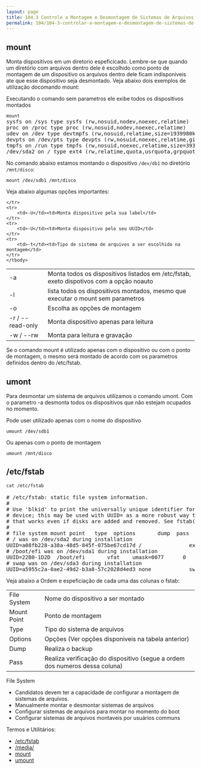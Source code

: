 ```yaml
---
layout: page
title: 104.3 Controle a Montagem e Desmontagem de Sistemas de Arquivos (Peso 3)
permalink: 104/104-3-controlar-a-montagem-e-desmontagem-de-sistemas-de-arquivos
---
```




## mount

Monta dispositivos em um diretorio espeficicado. Lembre-se que quando um diretório com arquivos dentro dele é escolhido como ponto de montagem de um dispositivo os arquivos dentro dele ficam indisponiveis ate que esse dispositivo seja desmontado. Veja abaixo dois exemplos de utilização docomando mount:

Executando o comando sem parametros ele exibe todos os dispositivos montados

<pre class="command-line language-bash">
<code>mount</code>
sysfs on /sys type sysfs (rw,nosuid,nodev,noexec,relatime)
proc on /proc type proc (rw,nosuid,nodev,noexec,relatime)
udev on /dev type devtmpfs (rw,nosuid,relatime,size=1939980k,nr_inodes=484995,mode=755)
devpts on /dev/pts type devpts (rw,nosuid,noexec,relatime,gid=5,mode=620,ptmxmode=000)
tmpfs on /run type tmpfs (rw,nosuid,noexec,relatime,size=393300k,mode=755)
/dev/sda2 on / type ext4 (rw,relatime,quota,usrquota,grpquota,errors=remount-ro,data=ordered)
</pre>

No comando abaixo estamos montando o dispositivo `/dev/db1` no diretório `/mnt/disco`:

<pre class="command-line language-bash">
<code>mount /dev/sdb1 /mnt/disco</code>
</pre>

Veja abaixo algumas opções importantes:

<table class="table table-bordered">
	<tbody>
	<tr>
		<td> -a </td><td>Monta todos os dispositivos listados em /etc/fstab, exeto dispotivos com a opção noauto</td>
	</tr>
	<tr>
		<td>-l</td><td>lista todos os dispositivos montados, mesmo que executar o mount sem parametros</td>
	</tr>	
	<tr>
		<td>-o</td><td>Escolha as opções de montagem</td>
	</tr>	
	<tr>
		<td>-r / --read-only</td><td>Monta dispositivo apenas para leitura</td>
	</tr>	
	<tr>
		<td>-w / --rw</td><td>Monta para leitura e gravação</td>
	
	</tr>	
	<tr>
		<td>-U</td><td>Monta dispositivo pela sua label</td>
	</tr>	
	<tr>
		<td>-U</td><td>Monta dispositivo pelo seu UUID</td>
	</tr>	
	<tr>
		<td>-t</td><td>Tipo de sistema de arquivos a ser escolhido na montagem</td>
	</tr>
	</tbody>	
</table>

Se o comando mount é utilizado apenas com o dispositivo ou com o ponto de montagem, o mesmo será montado de acordo com os parametros definidos dentro do /etc/fstab.

## umont

Para desmontar um sistema de arquivos utilizamos o comando umont. Com o parametro -a desmonta todos os dispositivos que não estejam ocupados no momento.

Pode user utilizado apenas com o nome do dispositivo

<pre class="command-line language-bash">
<code>umount /dev/sdb1 </code>
</pre>

Ou apenas com o ponto de montagem

<pre class="command-line language-bash">
<code>umount /mnt/disco</code>
</pre>



## /etc/fstab

<pre class="command-line language-bash">
<code>cat /etc/fstab</code>

# /etc/fstab: static file system information.
#
# Use 'blkid' to print the universally unique identifier for a
# device; this may be used with UUID= as a more robust way to name devices
# that works even if disks are added and removed. See fstab(5).
#
# file system mount point   type  options       dump  pass
# / was on /dev/sda2 during installation
UUID=a08fb228-a38a-48d5-845f-075be67cd17d /               ext4    usrquota,grpquota,errors=remount-ro 0       1
# /boot/efi was on /dev/sda1 during installation
UUID=22B0-1D2D  /boot/efi       vfat    umask=0077      0       1
# swap was on /dev/sda3 during installation
UUID=a5955c2a-0ae2-49d2-b3a8-57c2028d4ed3 none            swap    sw              0       0
</pre>


Veja abaixo a Ordem e espeficiação de cada uma das colunas o fstab:


<table class="table table-bordered">
	<tr>	
		<td>File System</td><td>Nome do dispositivo a ser montado</td>
	</tr>	
	<tr>	
		<td>Mount Point</td><td>Ponto de montagem</td>
	</tr>	
		<tr>	
		<td>Type</td><td>Tipo do sistema de arquivos</td>
	</tr>	
		<tr>	
		<td>Options</td><td>Opções (Ver opções disponiveis na tabela anterior)</td>
	</tr>	
	<tr>	
		<td>Dump</td><td>Realiza o backup</td>
	</tr>
	<tr>	
		<td>Pass</td><td>Realiza verificação do dispositivo (segue a ordem dos numeros dessa coluna)</td>
	</tr>	
</table>


File System

* Candidatos devem ter a capacidade de configurar a montagem de sistemas de arquivos.
* Manualmente montar e desmontar sistemas de arquivos
* Configurar sistemas de arquivos para montar no momento do boot
* Configurar sistemas de arquivos montaveis por usuários communs

Termos e Utilitários:

* [/etc/fstab](#)
* [/media/](#)
* [mount](#)
* [umount](#)